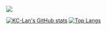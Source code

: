 ![](https://komarev.com/ghpvc/?username=KC-Lan&style=for-the-badge)

[![KC-Lan's GitHub stats](https://github-readme-stats.vercel.app/api?username=KC-Lan&show_icons=true&theme=algolia)](https://github.com/anuraghazra/github-readme-stats)
[![Top Langs](https://github-readme-stats.vercel.app/api/top-langs/?username=KC-Lan&layout=compact&theme=tokyonight)](https://github.com/anuraghazra/github-readme-stats)

